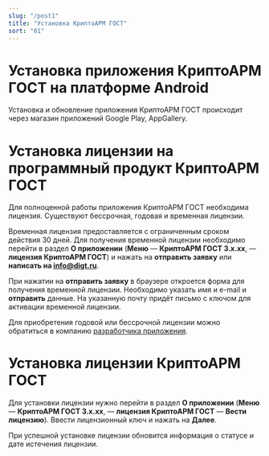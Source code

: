 ```yaml
---
slug: "/post1"
title: "Установка КриптоАРМ ГОСТ"
sort: "01"
---
```


# Установка приложения КриптоАРМ ГОСТ на платформе Android

Установка и обновление приложения КриптоАРМ ГОСТ происходит через магазин приложений Google Play, AppGallery.

# Установка лицензии на программный продукт КриптоАРМ ГОСТ

Для полноценной работы приложения КриптоАРМ ГОСТ необходима лицензия. Существуют бессрочная, годовая и временная лицензии. 

Временная лицензия предоставляется с ограниченным сроком действия 30 дней. Для получения временной лицензии необходимо перейти в раздел **О приложении** (**Меню** — **КриптоАРМ ГОСТ 3.х.хх**, — **лицензия КриптоАРМ ГОСТ**) и нажать на **отправить заявку** или **написать на info@digt.ru**.

При нажатии на **отправить заявку** в браузере откроется форма для получения временной лицензии. Необходимо указать имя и e-mail и **отправить** данные. На указанную почту придёт письмо с ключом для активации временной лицензии.

Для приобретения годовой или бессрочной лицензии можно обратиться в компанию [разработчика приложения](https://cryptoarm.ru/shop/cryptoarm-gost3). 

# Установка лицензии КриптоАРМ ГОСТ
Для установки лицензии нужно перейти в раздел **О приложении** (**Меню** — **КриптоАРМ ГОСТ 3.х.хх**, — **лицензия КриптоАРМ ГОСТ** — **Вести лицензию**). Ввести лицензионный ключ и нажать на **Далее**.

При успешной установке лицензии обновится информация о статусе и дате истечения лицензии. 

